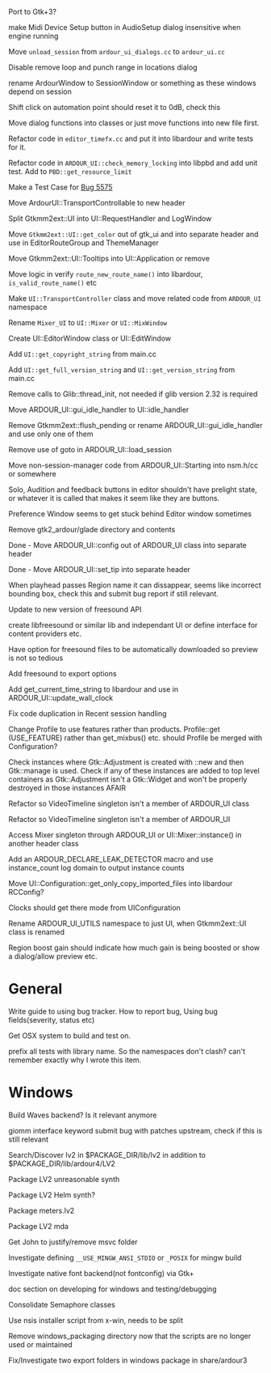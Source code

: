 Port to Gtk+3?

make Midi Device Setup button in AudioSetup dialog insensitive when engine
running

Move `unload_session` from `ardour_ui_dialogs.cc` to `ardour_ui.cc`

Disable remove loop and punch range in locations dialog

rename ArdourWindow to SessionWindow or something as these windows depend on session

Shift click on automation point should reset it to 0dB, check this

Move dialog functions into classes or just move functions into new file first.

Refactor code in `editor_timefx.cc` and put it into libardour and write tests for
it.

Refactor code in `ARDOUR_UI::check_memory_locking` into libpbd and add unit test.
Add to `PBD::get_resource_limit`

Make a Test Case for [Bug 5575](http://tracker.ardour.org/view.php?id=5575")

Move ArdourUI::TransportControllable to new header

Split Gtkmm2ext::UI into UI::RequestHandler and LogWindow

Move `Gtkmm2ext::UI::get_color` out of gtk_ui and into separate header and use
in EditorRouteGroup and ThemeManager

Move Gtkmm2ext::UI::Tooltips into UI::Application or remove

Move logic in verify `route_new_route_name()` into libardour, `is_valid_route_name()` etc

Make `UI::TransportController` class and move related code from `ARDOUR_UI`
namespace

Rename `Mixer_UI` to `UI::Mixer` or `UI::MixWindow`

Create UI::EditorWindow class or UI::EditWindow

Add `UI::get_copyright_string` from main.cc

Add `UI::get_full_version_string` and `UI::get_version_string` from main.cc

Remove calls to Glib::thread_init, not needed if glib version 2.32 is required

Move ARDOUR_UI::gui_idle_handler to UI::idle_handler

Remove Gtkmm2ext::flush_pending or rename ARDOUR_UI::gui_idle_handler and use
only one of them

Remove use of goto in ARDOUR_UI::load_session

Move non-session-manager code from ARDOUR_UI::Starting into nsm.h/cc or somewhere

Solo, Audition and feedback buttons in editor shouldn't have prelight state, or
whatever it is called that makes it seem like they are buttons.

Preference Window seems to get stuck behind Editor window sometimes

Remove gtk2_ardour/glade directory and contents

Done - Move ARDOUR_UI::config out of ARDOUR_UI class into separate header

Done - Move ARDOUR_UI::set_tip into separate header

When playhead passes Region name it can dissappear, seems like incorrect
bounding box, check this and submit bug report if still relevant.

Update to new version of freesound API

create libfreesound or similar lib and independant UI or define interface for
content providers etc.

Have option for freesound files to be automatically downloaded so preview is
not so tedious

Add freesound to export options

Add get_current_time_string to libardour and use in ARDOUR_UI::update_wall_clock

Fix code duplication in Recent session handling

Change Profile to use features rather than products.  Profile::get
(USE_FEATURE) rather than get_mixbus() etc. should Profile be merged with
Configuration?

Check instances where Gtk::Adjustment is created with ::new and then
Gtk::manage is used. Check if any of these instances are added to top level
containers as Gtk::Adjustment isn't a Gtk::Widget and won't be properly
destroyed in those instances AFAIR

Refactor so VideoTimeline singleton isn't a member of ARDOUR_UI class

Refactor so VideoTimeline singleton isn't a member of ARDOUR_UI

Access Mixer singleton through ARDOUR_UI or UI::Mixer::instance() in another
header class

Add an ARDOUR_DECLARE_LEAK_DETECTOR macro and use instance_count log domain to
output instance counts

Move UI::Configuration::get_only_copy_imported_files into libardour RCConfig?

Clocks should get there mode from UIConfiguration

Rename ARDOUR_UI_UTILS namespace to just UI, when Gtkmm2ext::UI class is
renamed

Region boost gain should indicate how much gain is being boosted or show a
dialog/allow preview etc.

# General

Write guide to using bug tracker. How to report bug, Using bug fields(severity,
status etc)

Get OSX system to build and test on.

prefix all tests with library name. So the namespaces don't clash? can't
remember exactly why I wrote this item.

# Windows

Build Waves backend? Is it relevant anymore

giomm interface keyword submit bug with patches upstream, check if this is
still relevant

Search/Discover lv2 in $PACKAGE_DIR/lib/lv2 in addition to
$PACKAGE_DIR/lib/ardour4/LV2

Package LV2 unreasonable synth

Package LV2 Helm synth?

Package meters.lv2

Package LV2 mda

Get John to justify/remove msvc folder

Investigate defining `__USE_MINGW_ANSI_STDIO`  or `_POSIX` for mingw build

Investigate native font backend(not fontconfig) via Gtk+

doc section on developing for windows and testing/debugging

Consolidate Semaphore classes

Use nsis installer script from x-win, needs to be split

Remove windows_packaging directory now that the scripts are no longer used or
maintained

Fix/Investigate two export folders in windows package in share/ardour3

